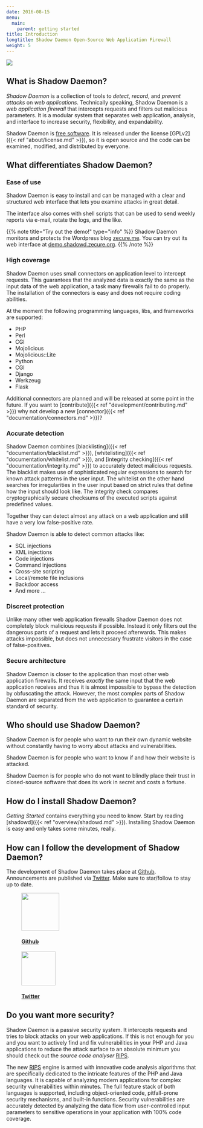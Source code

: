```yaml
---
date: 2016-08-15
menu:
  main:
    parent: getting started
title: Introduction
longtitle: Shadow Daemon Open-Source Web Application Firewall
weight: 5
---
```


<img id="logo" src="/img/logo_small.png" />

## What is Shadow Daemon?

*Shadow Daemon* is a collection of tools to *detect*, *record*, and *prevent* *attacks* on *web applications*.
Technically speaking, Shadow Daemon is a *web application firewall* that intercepts requests and filters out malicious parameters.
It is a modular system that separates web application, analysis, and interface to increase security, flexibility, and expandability.

Shadow Daemon is <a target="_blank" href="https://www.gnu.org/philosophy/free-sw.html">free software</a>. It is released under the license [GPLv2]({{< ref "about/license.md" >}}), so it is open source and the code can be examined, modified, and distributed by everyone.

## What differentiates Shadow Daemon?

### Ease of use

Shadow Daemon is easy to install and can be managed with a clear and structured web interface that lets you examine attacks in great detail.

The interface also comes with shell scripts that can be used to send weekly reports via e-mail, rotate the logs, and the like.

{{% note title="Try out the demo!" type="info" %}}
Shadow Daemon monitors and protects the Wordpress blog <a target="_blank" href="http://zecure.me/">zecure.me</a>.
You can try out its web interface at <a target="_blank" href="https://demo.shadowd.zecure.org/">demo.shadowd.zecure.org</a>.
{{% /note %}}

### High coverage

Shadow Daemon uses small connectors on application level to intercept requests.
This guarantees that the analyzed data is exactly the same as the input data of the web application, a task many firewalls fail to do properly.
The installation of the connectors is easy and does not require coding abilities.

At the moment the following programming languages, libs, and frameworks are supported:

 * PHP
 * Perl
  * CGI
  * Mojolicious
  * Mojolicious::Lite
 * Python
  * CGI
  * Django
  * Werkzeug
  * Flask

Additional connectors are planned and will be released at some point in the future.
If you want to [contribute]({{< ref "development/contributing.md" >}}) why not develop a new [connector]({{< ref "documentation/connectors.md" >}})?

### Accurate detection

Shadow Daemon combines [blacklisting]({{< ref "documentation/blacklist.md" >}}), [whitelisting]({{< ref "documentation/whitelist.md" >}}), and [integrity checking]({{< ref "documentation/integrity.md" >}}) to accurately detect malicious requests.
The blacklist makes use of sophisticated regular expressions to search for known attack patterns in the user input.
The whitelist on the other hand searches for irregularities in the user input based on strict rules that define how the input should look like.
The integrity check compares cryptographically secure checksums of the executed scripts against predefined values.

Together they can detect almost any attack on a web application and still have a very low false-positive rate.

Shadow Daemon is able to detect common attacks like:

 * SQL injections
 * XML injections
 * Code injections
 * Command injections
 * Cross-site scripting
 * Local/remote file inclusions
 * Backdoor access
 * And more ...

### Discreet protection

Unlike many other web application firewalls Shadow Daemon does not completely block malicious requests if possible.
Instead it only filters out the dangerous parts of a request and lets it proceed afterwards.
This makes attacks impossible, but does not unnecessary frustrate visitors in the case of false-positives.

### Secure architecture

Shadow Daemon is closer to the application than most other web application firewalls.
It receives *exactly* the same input that the web application receives and thus it is almost impossible to bypass the detection by obfuscating the attack.
However, the most complex parts of Shadow Daemon are separated from the web application to guarantee a certain standard of security.

## Who should use Shadow Daemon?

Shadow Daemon is for people who want to run their own dynamic website without constantly having to worry about attacks and vulnerabilities.

Shadow Daemon is for people who want to know if and how their website is attacked.

Shadow Daemon is for people who do not want to blindly place their trust in closed-source software that does its work in secret and costs a fortune.

## How do I install Shadow Daemon?

*Getting Started* contains everything you need to know. Start by reading [shadowd]({{< ref "overview/shadowd.md" >}}).
Installing Shadow Daemon is easy and only takes some minutes, really.

## How can I follow the development of Shadow Daemon?

The development of Shadow Daemon takes place at [Github](https://github.com/zecure).
Announcements are published via [Twitter](https://twitter.com/zecureit).
Make sure to star/follow to stay up to date.


<figure class="intro-icon">
 <a href="https://github.com/zecure">
  <img src="/img/octocat.png" height="100px" />
  <figcaption><h4>Github</h4></figcaption>
 </a>
</figure>

<figure class="intro-icon">
 <a href="https://twitter.com/zecureit">
  <img src="/img/twitter.png" height="90px" />
  <figcaption><h4>Twitter</h4></figcaption>
 </a>
</figure>

## Do you want more security?

Shadow Daemon is a passive security system.
It intercepts requests and tries to block attacks on your web applications.
If this is not enough for you and you want to actively find and fix vulnerabilities in your PHP and Java applications to reduce the attack surface to an absolute minimum you should check out the *source code analyser* [RIPS](https://www.ripstech.com).

The new [RIPS](https://www.ripstech.com) engine is armed with innovative code analysis algorithms that are specifically dedicated to the intricate features of the PHP and Java languages.
It is capable of analyzing modern applications for complex security vulnerabilities within minutes.
The full feature stack of both languages is supported, including object-oriented code, pitfall-prone security mechanisms, and built-in functions.
Security vulnerabilities are accurately detected by analyzing the data flow from user-controlled input parameters to sensitive operations in your application with 100% code coverage.


